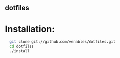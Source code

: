 dotfiles
--------

Installation:
=============

```bash
  git clone git://github.com/venables/dotfiles.git
  cd dotfiles
  ./install
```
